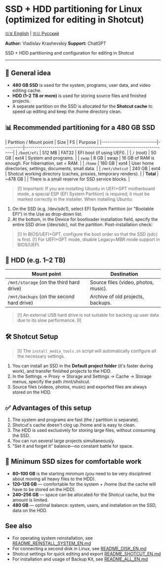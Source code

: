 # SSD + HDD partitioning for Linux (optimized for editing in Shotcut)

[🇬🇧 English](docs/EN/README_SSD_SETUP_EN.md) | [🇷🇺 Русский](docs/RU/README_SSD_SETUP_RU.md)

**Author:** Vladislav Krashevskiy
**Support:** ChatGPT

SSD + HDD partitioning and configuration for editing in Shotcut

---

## 📌 General idea

- **480 GB SSD** is used for the system, programs, user data, and video editing cache.
- **HDD (1–2 TB or more)** is used for storing source files and finished projects.
- A separate partition on the SSD is allocated for the **Shotcut cache** to speed up editing and keep the /home directory clean.

## 📊 Recommended partitioning for a 480 GB SSD

| Partition / Mount point | Size | FS | Purpose |
|----------------------------|----------|------------------------------------------------------------------------|
| `/boot/efi` | 512 MB | FAT32 | EFI boot (if using UEFI). |
| `/` (root) | 50 GB | ext4 | System and programs. |
| `swap` | 8 GB | swap | 16 GB of RAM is enough. For hibernation, set = RAM. |
| `/home` | 180 GB | ext4 | User home directories, settings, documents, small data. |
| `/mnt/shotcut` | 240 GB | ext4 | Shotcut working directory (caches, proxies, temporary renders). |
| **Total** | ~478 GB | | There is a small reserve for SSD service blocks. |

> ]!] Important: If you are installing Ubuntu in UEFI+GPT motherboard mode, a special ESP (EFI System Partition) is required; it must be marked correctly in the installer.
When installing Ubuntu:
1. On the SSD (e.g. /dev/sdc1), select EFI System Partition (or "Bootable EFI") in the Use as drop-down list.
2. At the bottom, in the Device for bootloader installation field, specify the entire SSD drive (/dev/sdc), not the partition.
Post-installation check:
> [!] In BIOS/UEFI+GPT, configure the boot order so that the SSD (sdc) is first.
> [!] For UEFI+GPT mode, disable Legacy+MBR mode support in BIOS/UEFI.

## 📂 HDD (e.g. 1–2 TB)

| Mount point | Destination |
|---------------------------------------------|----------------------------------|
| `/mnt/storage` (on the third hard drive) | Source files (video, photos, music). |
| `/mnt/backups` (on the second hard drive) | Archive of old projects, backups. |

> [!] An external USB hard drive is not suitable for backing up user data due to its slow performance.
> [I]

## 🛠 Shotcut Setup

> [I] The `install_media_tools.sh` script will automatically configure all the necessary settings.
1. You can install an SSD in the **Default project folder** (it's faster during work), and transfer finished projects to the HDD.
2. In the Settings → Proxy → Storage and Settings → Cache → Storage menus, specify the path /mnt/shotcut.
3. Source files (videos, photos, music) and exported files are always stored on the HDD.

## ✅ Advantages of this setup

1. The system and programs are fast (the / partition is separate).
2. Shotcut's cache doesn't clog up /home and is easy to clean.
3. The HDD is used exclusively for storing large files, without consuming the SSD.
4. You can run several large projects simultaneously.
5. "Set it and forget it" balance—no constant battle for space.

## 🔑 Minimum SSD sizes for comfortable work

- **80–100 GB** is the starting minimum (you need to be very disciplined about moving all heavy files to the HDD).
- **120–128 GB** — comfortable for the system + /home (but the cache will have to be stored on the HDD).
- **240–256 GB** — space can be allocated for the Shotcut cache, but the amount is limited.
- **480 GB** — optimal balance: system, users, and installation on the SSD, data on the HDD.

## See also

- For operating system reinstallation, see [README_REINSTALL_SYSTEM_EN.md](docs/EN/README_REINSTALL_SYSTEM_EN.md)
- For connecting a second disk in Linux, see [README_DISK_EN.md](docs/EN/README_DISK_EN.md)
- Shotcut settings for quick editing and export [README_SHOTCUT_EN.md](docs/EN/README_SHOTCUT_EN.md)
- For installation and usage of Backup Kit, see [README_ALL_EN.md](docs/EN/README_ALL_EN.md)
